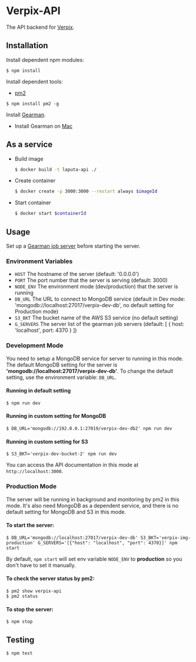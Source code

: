 # Verpix-API

The API backend for [Verpix](https://www.verpix.me).

## Installation
Install dependent npm modules:

```
$ npm install
```

Install dependent tools:

* [pm2](http://pm2.keymetrics.io/)

```
$ npm install pm2 -g
```

Install [Gearman](http://gearman.org/getting-started/#installing).

* Install Gearman on [Mac](http://richardsumilang.com/server/gearman/install-gearman-on-os-x/)

## As a service

* Build image

    ```sh
    $ docker build -t laputa-api ./ 

    ```
* Create container
    
    ```sh
    $ docker create -p 3000:3000 --restart always $imageId
    ```

* Start container

    ```sh
    $ docker start $containerId
    ``` 


## Usage

Set up a [Gearman job server](http://gearman.org/getting-started/#starting) before starting the server.

### Environment Variables
* `HOST` The hostname of the server (default: '0.0.0.0')
* `PORT` The port number that the server is serving (default: 3000)
* `NODE_ENV` The environment mode (dev/production) that the server is running
* `DB_URL` The URL to connect to MongoDB service (default in Dev mode: 'mongodb://localhost:27017/verpix-dev-db', no default setting for Production mode)
* `S3_BKT` The bucket name of the AWS S3 service (no default setting)
* `G_SERVERS` The server list of the gearman job servers (default: [ { host: 'localhost', port: 4370 } ])

### Development Mode
You need to setup a MongoDB service for server to running in this mode. The default MongoDB setting for the server is **'mongodb://localhost:27017/verpix-dev-db'**. To change the default setting, use the environment variable: `DB_URL`.

#### Running in default setting

```
$ npm run dev
```

#### Running in custom setting for MongoDB

```
$ DB_URL='mongodb://192.0.0.1:27019/verpix-dev-db2' npm run dev
```

#### Running in custom setting for S3

```
$ S3_BKT='verpix-dev-bucket-2' npm run dev
```

You can access the API documentation in this mode at `http://localhost:3000`.

### Production Mode
The server will be running in background and monitoring by pm2 in this mode. It's also need MongoDB as a dependent service, and there is no default setting for MongoDB and S3 in this mode.

#### To start the server:

```
$ DB_URL='mongodb://localhost:27017/verpix-dev-db' S3_BKT='verpix-img-production' G_SERVERS='[{"host": "localhost", "port": 4370}]' npm start
```

By default, `npm start` will set env variable `NODE_ENV` to **production** so you don't have to set it manually.

#### To check the server status by pm2:

```
$ pm2 show verpix-api
$ pm2 status
```

#### To stop the server:

```
$ npm stop
```

## Testing
```
$ npm test
```

